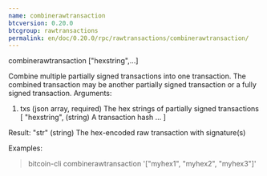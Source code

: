 ```yaml
---
name: combinerawtransaction
btcversion: 0.20.0
btcgroup: rawtransactions
permalink: en/doc/0.20.0/rpc/rawtransactions/combinerawtransaction/
---
```


combinerawtransaction ["hexstring",...]

Combine multiple partially signed transactions into one transaction.
The combined transaction may be another partially signed transaction or a 
fully signed transaction.
Arguments:
1. txs                 (json array, required) The hex strings of partially signed transactions
     [
       "hexstring",    (string) A transaction hash
       ...
     ]

Result:
"str"    (string) The hex-encoded raw transaction with signature(s)

Examples:
> bitcoin-cli combinerawtransaction '["myhex1", "myhex2", "myhex3"]'


